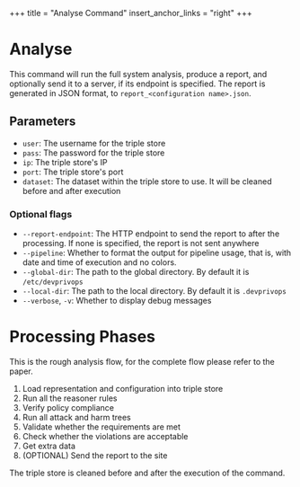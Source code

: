 +++
title = "Analyse Command"
insert_anchor_links = "right"
+++

# Analyse

This command will run the full system analysis, produce a report, and optionally send it to a server, if its endpoint is specified. The report is generated in JSON format, to `report_<configuration name>.json`.

## Parameters

- `user`: The username for the triple store
- `pass`: The password for the triple store
- `ip`: The triple store's IP
- `port`: The triple store's port
- `dataset`: The dataset within the triple store to use. It will be cleaned before and after execution 

### Optional flags

- `--report-endpoint`: The HTTP endpoint to send the report to after the processing. If none is specified, the report is not sent anywhere
- `--pipeline`: Whether to format the output for pipeline usage, that is, with date and time of execution and no colors.
- `--global-dir`: The path to the global directory. By default it is `/etc/devprivops`
- `--local-dir`: The path to the local directory. By default it is `.devprivops`
- `--verbose`, `-v`: Whether to display debug messages

# Processing Phases

This is the rough analysis flow, for the complete flow please refer to the paper.

1. Load representation and configuration into triple store
2. Run all the reasoner rules
3. Verify policy compliance
4. Run all attack and harm trees
8. Validate whether the requirements are met
7. Check whether the violations are acceptable
9. Get extra data
0. (OPTIONAL) Send the report to the site

The triple store is cleaned before and after the execution of the command.
